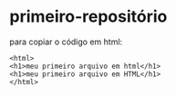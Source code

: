 # primeiro-repositório

para copiar o código em html:
```
<html>
<h1>meu primeiro arquivo em html</h1>
<h1>meu primeiro arquivo em HTML</h1>
</html>
```
